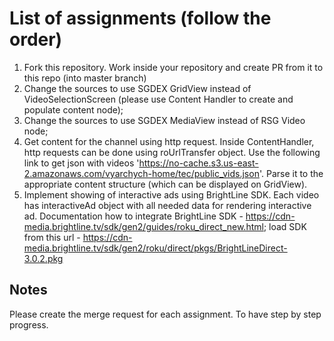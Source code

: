 # List of assignments (follow the order)
1. Fork this repository. Work inside your repository and create PR from it to this repo (into master branch)
2. Change the sources to use SGDEX GridView instead of VideoSelectionScreen (please use Content Handler to create and populate content node);
3. Change the sources to use SGDEX MediaView instead of RSG Video node;
4. Get content for the channel using http request. Inside ContentHandler, http requests can be done using roUrlTransfer object. Use the following link to get json with videos 'https://no-cache.s3.us-east-2.amazonaws.com/vyarchych-home/tec/public_vids.json'. Parse it to the appropriate content structure (which can be displayed on GridView).
5. Implement showing of interactive ads using BrightLine SDK. Each video has interactiveAd object with all needed data for rendering interactive ad. Documentation how to integrate BrightLine SDK - https://cdn-media.brightline.tv/sdk/gen2/guides/roku_direct_new.html; load SDK from this url - https://cdn-media.brightline.tv/sdk/gen2/roku/direct/pkgs/BrightLineDirect-3.0.2.pkg

## Notes
Please create the merge request for each assignment. To have step by step progress.
